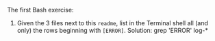 The first Bash exercise:

1. Given the 3 files next to this `readme`, list in the Terminal shell all (and only) the rows beginning with `[ERROR]`.
Solution: grep 'ERROR' log-*
